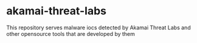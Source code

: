 # akamai-threat-labs

This repository serves malware iocs detected by Akamai Threat Labs and other opensource tools that are developed by them


